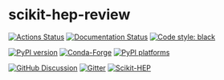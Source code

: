 # scikit-hep-review

[![Actions Status][actions-badge]][actions-link]
[![Documentation Status][rtd-badge]][rtd-link]
[![Code style: black][black-badge]][black-link]

[![PyPI version][pypi-version]][pypi-link]
[![Conda-Forge][conda-badge]][conda-link]
[![PyPI platforms][pypi-platforms]][pypi-link]

[![GitHub Discussion][github-discussions-badge]][github-discussions-link]
[![Gitter][gitter-badge]][gitter-link]
[![Scikit-HEP][sk-badge]](https://scikit-hep.org/)



[actions-badge]:            https://github.com/Scikit-HEP/scikit-hep-review/workflows/CI/badge.svg
[actions-link]:             https://github.com/Scikit-HEP/scikit-hep-review/actions
[black-badge]:              https://img.shields.io/badge/code%20style-black-000000.svg
[black-link]:               https://github.com/psf/black
[conda-badge]:              https://img.shields.io/conda/vn/conda-forge/scikit-hep-review
[conda-link]:               https://github.com/conda-forge/scikit-hep-review-feedstock
[github-discussions-badge]: https://img.shields.io/static/v1?label=Discussions&message=Ask&color=blue&logo=github
[github-discussions-link]:  https://github.com/Scikit-HEP/scikit-hep-review/discussions
[gitter-badge]:             https://badges.gitter.im/https://github.com/Scikit-HEP/scikit-hep-review/community.svg
[gitter-link]:              https://gitter.im/https://github.com/Scikit-HEP/scikit-hep-review/community?utm_source=badge&utm_medium=badge&utm_campaign=pr-badge
[pypi-link]:                https://pypi.org/project/scikit-hep-review/
[pypi-platforms]:           https://img.shields.io/pypi/pyversions/scikit-hep-review
[pypi-version]:             https://badge.fury.io/py/scikit-hep-review.svg
[rtd-badge]:                https://readthedocs.org/projects/scikit-hep-review/badge/?version=latest
[rtd-link]:                 https://scikit-hep-review.readthedocs.io/en/latest/?badge=latest
[sk-badge]:                 https://scikit-hep.org/assets/images/Scikit--HEP-Project-blue.svg
